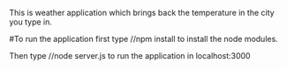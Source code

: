 This is weather application which brings back the temperature in the city you type in.

#To run the application first type
//npm install
to install the node modules.

Then type
//node server.js to run the application in
localhost:3000
